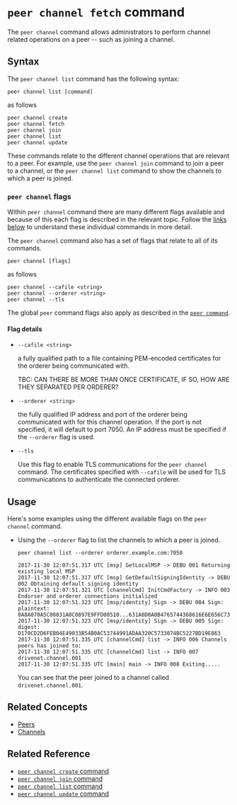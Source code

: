 # <a name="PeeChannelFetchCommand"></a> `peer channel fetch` command

The `peer channel` command allows administrators to perform channel related operations on a peer -- such as joining a channel.

## Syntax

The `peer channel list` command has the following syntax:

```
peer channel list [command]
```
as follows
```
peer channel create      
peer channel fetch       
peer channel join        
peer channel list        
peer channel update      
```

These commands relate to the different channel operations that are relevant to a peer. For example, use the `peer channel join` command to join a peer to a channel, or the `peer channel list` command to show the channels to which a peer is joined.

### `peer channel` flags

Within `peer channel` command there are many different flags available and because of this each flag is described in the relevant topic. Follow the [links below](#reference) to understand these individual commands in more detail.

The `peer channel` command also has a set of flags that relate to all of its commands.

```
peer channel [flags]
```
as follows
```
peer channel --cafile <string>    
peer channel --orderer <string>   
peer channel --tls                
```

The global `peer` command flags also apply as described in the [`peer command`](./PeerCommand.md#flags).

#### <a name=flags> </a> Flag details

+ `--cafile <string>`

  a fully qualified path to a file containing PEM-encoded certificates for the orderer being communicated with.  

  TBC: CAN THERE BE MORE THAN ONCE CERTIFICATE, IF SO, HOW ARE THEY SEPARATED PER ORDERER?

* `--orderer <string>`

  the fully qualified IP address and port of the orderer being communicated with for this channel operation.  If the port is not specified, it will default to port 7050. An IP address must be specified if the `--orderer` flag is used.

* `--tls`

  Use this flag to enable TLS communications for the `peer channel` command. The certificates specified with `--cafile` will be used for TLS communications to authenticate the connected orderer.

## Usage

Here's some examples using the different available flags on the `peer channel` command.

* Using the `--orderer` flag to list the channels to which a peer is joined.

  ```
  peer channel list --orderer orderer.example.com:7050

  2017-11-30 12:07:51.317 UTC [msp] GetLocalMSP -> DEBU 001 Returning existing local MSP
  2017-11-30 12:07:51.317 UTC [msp] GetDefaultSigningIdentity -> DEBU 002 Obtaining default signing identity
  2017-11-30 12:07:51.321 UTC [channelCmd] InitCmdFactory -> INFO 003 Endorser and orderer connections initialized
  2017-11-30 12:07:51.323 UTC [msp/identity] Sign -> DEBU 004 Sign: plaintext: 0A8A070A5C08031A0C0897E9FFD00510...631A0D0A0B4765744368616E6E656C73
  2017-11-30 12:07:51.323 UTC [msp/identity] Sign -> DEBU 005 Sign: digest: D170CD2D6FEB04E49033B54B0AC53744991ADAA320C5733074BC5227BD19E863
  2017-11-30 12:07:51.335 UTC [channelCmd] list -> INFO 006 Channels peers has joined to:
  2017-11-30 12:07:51.335 UTC [channelCmd] list -> INFO 007 drivenet.channel.001
  2017-11-30 12:07:51.335 UTC [main] main -> INFO 008 Exiting.....
  ```  

  You can see that the peer joined to a channel called `drivenet.channel.001`.


## Related Concepts
+ [Peers](../../KeyConcepts/Peers/Peers.md)
+ [Channels](../../KeyConcepts/Channels/Channels.md)

## <a name=reference></a> Related Reference

+ [`peer channel create` command](./PeerChannelCreateCommand.md)
+ [`peer channel join` command](./PeerChannelJoinCommand.md)
+ [`peer channel list` command](./PeerChannelListCommand.md)
+ [`peer channel update` command](./PeerChannelUpdateCommand.md)
